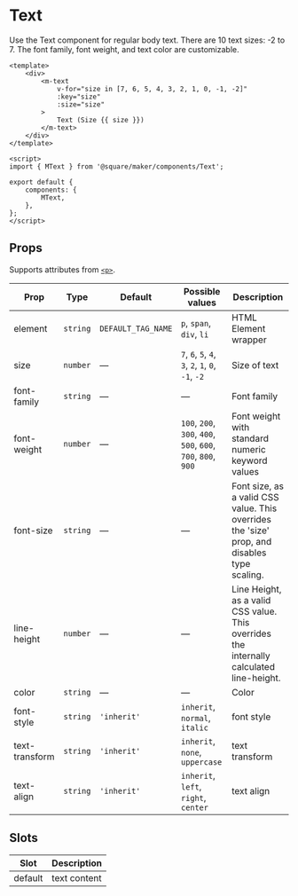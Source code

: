 # Text

Use the Text component for regular body text. There are 10 text sizes: -2 to 7. The font family, font weight, and text color are customizable.

```vue
<template>
	<div>
		<m-text
			v-for="size in [7, 6, 5, 4, 3, 2, 1, 0, -1, -2]"
			:key="size"
			:size="size"
		>
			Text (Size {{ size }})
		</m-text>
	</div>
</template>

<script>
import { MText } from '@square/maker/components/Text';

export default {
	components: {
		MText,
	},
};
</script>
```

<!-- api-tables:start -->
## Props

Supports attributes from [`<p>`](https://developer.mozilla.org/en-US/docs/Web/HTML/Element/p).

| Prop           | Type     | Default            | Possible values                                               | Description                                                                                 |
| -------------- | -------- | ------------------ | ------------------------------------------------------------- | ------------------------------------------------------------------------------------------- |
| element        | `string` | `DEFAULT_TAG_NAME` | `p`, `span`, `div`, `li`                                      | HTML Element wrapper                                                                        |
| size           | `number` | —                  | `7`, `6`, `5`, `4`, `3`, `2`, `1`, `0`, `-1`, `-2`            | Size of text                                                                                |
| font-family    | `string` | —                  | —                                                             | Font family                                                                                 |
| font-weight    | `number` | —                  | `100`, `200`, `300`, `400`, `500`, `600`, `700`, `800`, `900` | Font weight with standard numeric keyword values                                            |
| font-size      | `string` | —                  | —                                                             | Font size, as a valid CSS value. This overrides the 'size' prop, and disables type scaling. |
| line-height    | `number` | —                  | —                                                             | Line Height, as a valid CSS value. This overrides the internally calculated line-height.    |
| color          | `string` | —                  | —                                                             | Color                                                                                       |
| font-style     | `string` | `'inherit'`        | `inherit`, `normal`, `italic`                                 | font style                                                                                  |
| text-transform | `string` | `'inherit'`        | `inherit`, `none`, `uppercase`                                | text transform                                                                              |
| text-align     | `string` | `'inherit'`        | `inherit`, `left`, `right`, `center`                          | text align                                                                                  |


## Slots

| Slot    | Description  |
| ------- | ------------ |
| default | text content |
<!-- api-tables:end -->
